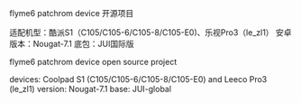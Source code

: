 flyme6 patchrom device 开源项目

适配机型：酷派S1（C105/C105-6/C105-8/C105-E0)、乐视Pro3（le_zl1）
安卓版本：Nougat-7.1
底包：JUI国际版

flyme6 patchrom device open source project

devices: Coolpad S1 (C105/C105-6/C105-8/C105-E0) and Leeco Pro3 (le_zl1)
version: Nougat-7.1
base: JUI-global

